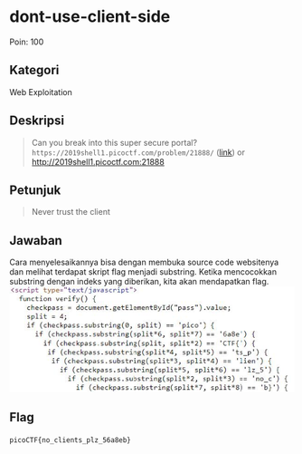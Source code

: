 # dont-use-client-side
Poin: 100
## Kategori
Web Exploitation
## Deskripsi
> Can you break into this super secure portal? `https://2019shell1.picoctf.com/problem/21888/` ([link](https://2019shell1.picoctf.com/problem/21888/)) or http://2019shell1.picoctf.com:21888
## Petunjuk
> Never trust the client
## Jawaban
Cara menyelesaikannya bisa dengan membuka source code websitenya dan melihat terdapat skript flag menjadi substring. Ketika mencocokkan substring dengan indeks yang diberikan, kita akan mendapatkan flag.
![dont-use-client-side](dont-use-client-side.jpg)
## Flag
`picoCTF{no_clients_plz_56a8eb}`